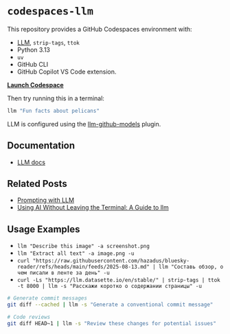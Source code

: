 # `codespaces-llm`

This repository provides a GitHub Codespaces environment with:
- [LLM](https://llm.datasette.io/), `strip-tags`, `ttok`
- Python 3.13
- `uv`
- GitHub CLI
- GitHub Copilot VS Code extension.

**[Launch Codespace](https://codespaces.new/hazadus/codespaces-llm?quickstart=1)**

Then try running this in a terminal:
```bash
llm "Fun facts about pelicans"
```
LLM is configured using the [llm-github-models](https://github.com/tonybaloney/llm-github-models) plugin.

## Documentation

- [LLM docs](https://llm.datasette.io/en/stable/)

## Related Posts

- [Prompting with LLM](https://building-with-llms-pycon-2025.readthedocs.io/en/latest/prompting.html)
- [Using AI Without Leaving the Terminal: A Guide to llm](https://kashw1n.com/blog/llm-cli/)

## Usage Examples

- `llm "Describe this image" -a screenshot.png`
- `llm "Extract all text" -a image.png -u`
- `curl "https://raw.githubusercontent.com/hazadus/bluesky-reader/refs/heads/main/feeds/2025-08-13.md" | llm "Составь обзор, о чем писали в ленте за день" -u`
- `curl -Ls "https://llm.datasette.io/en/stable/" | strip-tags | ttok -t 8000 | llm -s "Расскажи коротко о содержании страницы" -u`

```bash
# Generate commit messages
git diff --cached | llm -s "Generate a conventional commit message"

# Code reviews
git diff HEAD~1 | llm -s "Review these changes for potential issues"
```